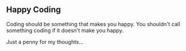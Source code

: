 ## Happy Coding

Coding should be something that makes you happy.
You shouldn't call something coding if it doesn't make you happy.

Just a penny for my thoughts...
